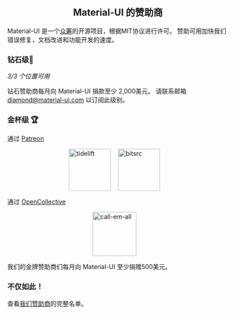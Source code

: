 <h2 align="center">Material-UI 的赞助商</h2>

Material-UI 是一个[众筹](/discover-more/backers/)的开源项目，根据MIT协议进行许可。 赞助可用加快我们错误修复，文档改进和功能开发的速度。

### 钻石级💎

*3/3 个位置可用*

钻石赞助商每月向 Material-UI 捐款至少 2,000美元。 请联系邮箱 diamond@material-ui.com 以订阅此级别。

### 金杯级 🏆

通过 [Patreon](https://www.patreon.com/oliviertassinari)

<p style="display: flex; justify-content: center;">
  <a data-ga-event-category="sponsors" data-ga-event-action="logo" data-ga-event-label="tidelift" href="https://tidelift.com/subscription/pkg/npm-material-ui?utm_source=material_ui&utm_medium=referral&utm_campaign=homepage" rel="noopener sponsored" target="_blank" style="margin-right: 16px;"><img width="96" src="https://github.com/tidelift.png?size=96" alt="tidelift" title="企业级开源软件" /></a>
  <a data-ga-event-category="sponsors" data-ga-event-action="logo" data-ga-event-label="bitsrc" href="https://bit.dev" rel="noopener sponsored" target="_blank" style="margin-right: 16px;"><img width="96" src="https://github.com/teambit.png?size=96" alt="bitsrc" title="分享你的代码最快的办法" /></a>
</p>

通过 [OpenCollective](https://opencollective.com/material-ui)

<p style="display: flex; justify-content: center; flex-wrap: wrap;">
  <a data-ga-event-category="sponsors" data-ga-event-action="logo" data-ga-event-label="callemall" href="https://www.call-em-all.com" rel="noopener sponsored" target="_blank" style="margin-right: 16px;"><img src="https://images.opencollective.com/proxy/images?src=https%3A%2F%2Fopencollective-production.s3-us-west-1.amazonaws.com%2Ff4053300-e0ea-11e7-acf0-0fa7c0509f4e.png&height=100" alt="call-em-all" title="向群组发送消息的最简便的方法" width="100" loading="lazy"></a>
</p>

我们的金牌赞助商们每月向 Material-UI 至少捐赠500美元。

### 不仅如此！

查看[我们赞助商](/discover-more/backers/)的完整名单。